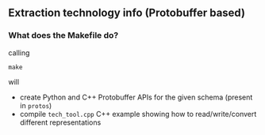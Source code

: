 ## Extraction technology info (Protobuffer based)

### What does the Makefile do?

calling 
```
make
```

will 
- create Python and C++ Protobuffer APIs for the given schema (present in `protos`)
- compile `tech_tool.cpp` C++ example showing how to read/write/convert different representations
